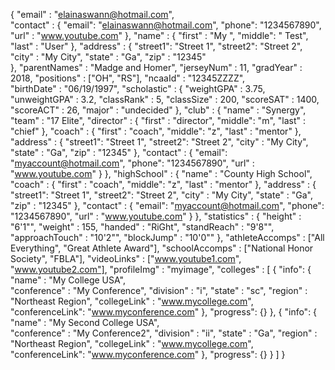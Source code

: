 {
  "email"         : "elainaswann@hotmail.com",   
  "contact"       : {
                      "email": "elainaswann@hotmail.com",
                      "phone": "1234567890",
                      "url"  : "www.youtube.com"
                    },
  "name"          : {
  	                  "first" : "My   ",
  	                  "middle": "   Test",
  	                  "last"  : "User"
                    },
  "address"       : {
                      "street1": "Street 1",
                      "street2": "Street 2",
                      "city"   : "My City",
                      "state"  : "Ga",
                      "zip"    : "12345" 	
                    },
  "parentNames"   : "Madge and Homer",
  "jerseyNum"     : 11,
  "gradYear"      : 2018,
  "positions"     : ["OH", "RS"],
  "ncaaId"        : "12345ZZZZ",  
	"birthDate"     : "06/19/1997", 
  "scholastic"    : {
                      "weightGPA"     : 3.75,
                      "unweightGPA"   : 3.2,
                      "classRank"     : 5,
                      "classSize"     : 200,
                      "scoreSAT"      : 1400,
                      "scoreACT"      : 26,
                      "major"         : "undecided"
                    },
  "club"          : {
                      "name"          : "Synergy",
                      "team"          : "17 Elite",
                      "director"      : {
  	                                      "first" : "director",
  	                                      "middle": "m",
  	                                      "last"  : "chief"
                                        },
                      "coach"         : {
  	                                      "first" : "coach",
  	                                      "middle": "z",
  	                                      "last"  : "mentor"
                                        },
                      "address"       : {
                                          "street1": "Street 1",
                                          "street2": "Street 2",
                                          "city"   : "My City",
                                          "state"  : "Ga",
                                          "zip"    : "12345"
                                        },
                      "contact"       : {
                                          "email": "myaccount@hotmail.com",
                                          "phone": "1234567890",
                                          "url"  : "www.youtube.com"
                                        }
                    },
  "highSchool"    : {
                      "name"          : "County High School",
                      "coach"         : {
  	                                      "first" : "coach",
  	                                      "middle": "z",
  	                                      "last"  : "mentor"
                                        },
                      "address"       : {
                                          "street1": "Street 1",
                                          "street2": "Street 2",
                                          "city"   : "My City",
                                          "state"  : "Ga",
                                          "zip"    : "12345"
                                        },
                      "contact"       : {
                                          "email": "myaccount@hotmail.com",
                                          "phone": "1234567890",
                                          "url"  : "www.youtube.com"
                                        }
                    },
  "statistics"    : {
                      "height"        : "6'1\"",
                      "weight"        : 155,
                      "handed"        : "RiGht",
                      "standReach"    : "9'8\"", 
                      "approachTouch" : "10'2\"", 
                      "blockJump"     : "10'0\"" 
                    },
  "athleteAccomps" : ["All Everything", "Great Athlete Award"], 
  "schoolAccomps"  : ["National Honor Society", "FBLA"],
  "videoLinks"     : ["www.youtube1.com", "www.youtube2.com"],
  "profileImg"     : "myimage",
  "colleges"       : [
    {
      "info": {
        "name"          : "My College USA",  
        "conference"    : "My Conference",
        "division"      : "i",
        "state"         : "sc",
        "region"        : "Northeast Region",
        "collegeLink"   : "www.mycollege.com",
        "conferenceLink": "www.myconference.com"
      },
      "progress": {}
    },
    {
      "info": {
        "name"          : "My Second College USA",  
        "conference"    : "My Conference2",
        "division"      : "ii",
        "state"         : "Ga",
        "region"        : "Northeast Region",
        "collegeLink"   : "www.mycollege.com",
        "conferenceLink": "www.myconference.com"
      },
      "progress": {}
    }
  ]
}
